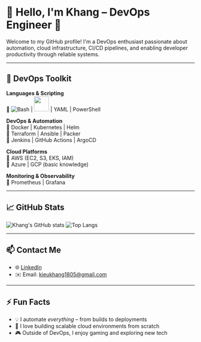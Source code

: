  # 👋 Hello, I'm Khang – DevOps Engineer 🚀

Welcome to my GitHub profile! I'm a DevOps enthusiast passionate about automation, cloud infrastructure, CI/CD pipelines, and enabling developer productivity through reliable systems.

---

## 🧰 DevOps Toolkit

**Languages & Scripting**  
🔹 ![Bash](https://img.shields.io/badge/-Bash-4EAA25?style=flat-square&logo=gnubash&logoColor=white) | <img src="https://cdn.jsdelivr.net/gh/devicons/devicon/icons/python/python-original.svg" width="40" height="40"/>  | YAML | PowerShell

**DevOps & Automation**  
🔹 Docker | Kubernetes | Helm  
🔹 Terraform | Ansible | Packer  
🔹 Jenkins | GitHub Actions | ArgoCD

**Cloud Platforms**  
🔹 AWS (EC2, S3, EKS, IAM)  
🔹 Azure | GCP (basic knowledge)

**Monitoring & Observability**  
🔹 Prometheus | Grafana 

---

## 📈 GitHub Stats

![Khang's GitHub stats](https://github-readme-stats.vercel.app/api?username=kieukhang185&show_icons=true&theme=default)
![Top Langs](https://github-readme-stats.vercel.app/api/top-langs/?username=kieukhang185&layout=compact)

---

## 📫 Contact Me

- 🌐 [LinkedIn](https://www.linkedin.com/in/your-linkedin/)
- ✉️ Email: kieukhang1805@gmail.com

---

## ⚡ Fun Facts

- 💡 I automate *everything* – from builds to deployments
- 🧱 I love building scalable cloud environments from scratch
- 🎮 Outside of DevOps, I enjoy gaming and exploring new tech

